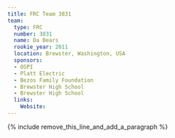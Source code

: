 ```yaml
---
title: FRC Team 3831
team:
  type: FRC
  number: 3831
  name: Da Bears
  rookie_year: 2011
  location: Brewster, Washington, USA
  sponsors:
  - OSPI
  - Platt Electric
  - Bezos Family Foundation
  - Brewster High School
  - Brewster High School
  links:
    Website:
---
```


{% include remove_this_line_and_add_a_paragraph %}
